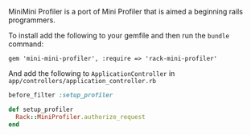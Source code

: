 MiniMini Profiler is a port of Mini Profiler that is aimed a beginning rails programmers.

To install add the following to your gemfile and then run the `bundle` command:

```
gem 'mini-mini-profiler', :require => 'rack-mini-profiler' 
```

And add the following to `ApplicationController` in `app/controllers/application_controller.rb`

```ruby
before_filter :setup_profiler                                                                                                                                                                                                                                                      

def setup_profiler
  Rack::MiniProfiler.authorize_request
end
```
